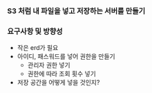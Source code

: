 ### S3 처럼 내 파일을 넣고 저장하는 서버를 만들기

### 요구사항 및 방향성
- 작은 erd가 필요
- 아이디, 패스워드를 넣어 권한을 만들기
  - 관리자 권한 넣기
  - 권한에 따라 조회 횟수 넣기
- 저장 공간을 어떻게 넣을 것인지?
